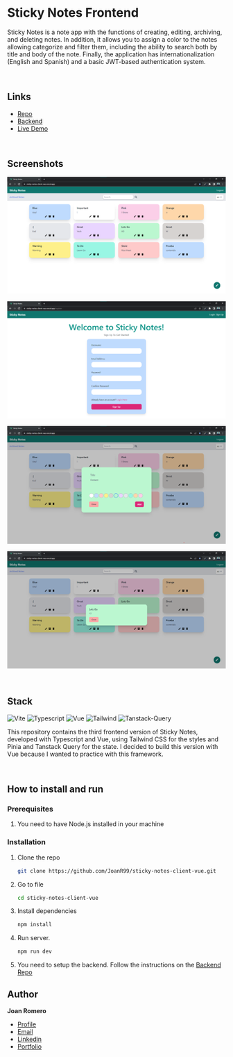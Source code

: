 # Sticky Notes Frontend

Sticky Notes is a note app with the functions of creating, editing, archiving, and deleting notes. In addition, it allows you to assign a color to the notes allowing categorize and filter them, including the ability to search both by title and body of the note. Finally, the application has internationalization (English and Spanish) and a basic JWT-based authentication system.

&nbsp;

## Links

- [Repo](https://github.com/JoanR99/sticky-notes-client-vue "Sticky Notes Frontend repo")
- [Backend](https://github.com/JoanR99/sticky-notes-server "Sticky Notes Backend repo")
- [Live Demo](https://sticky-notes-client-vue.vercel.app/ "Live View")

&nbsp;

## Screenshots

![Home Page](/screenshots/sticky-notes.png "Home Page")

![SignUp Page](/screenshots/sn-3.png "SignUp Page")

![Create Note Modal](/screenshots/sn-4.png "Create Note Modal")

![Note Modal](/screenshots/sn-5.png "Note Modal")

&nbsp;

## Stack

![Vite] ![Typescript] ![Vue] ![Tailwind] ![Tanstack-Query]

This repository contains the third frontend version of Sticky Notes, developed with Typescript and Vue, using Tailwind CSS for the styles and Pinia and Tanstack Query for the state. I decided to build this version with Vue because I wanted to practice with this framework.

&nbsp;

## How to install and run

### Prerequisites

1. You need to have Node.js installed in your machine

### Installation

1. Clone the repo

   ```sh
   git clone https://github.com/JoanR99/sticky-notes-client-vue.git
   ```

2. Go to file

   ```sh
   cd sticky-notes-client-vue
   ```

3. Install dependencies

   ```sh
   npm install
   ```

4. Run server.

   ```sh
   npm run dev
   ```

5. You need to setup the backend. Follow the instructions on the [Backend Repo](https://github.com/JoanR99/sticky-notes-server-fastify "Sticky Notes Backend repo")
   &nbsp;

## Author

**Joan Romero**

- [Profile](https://github.com/JoanR99 "Github Joan Romero")
- [Email](mailto:romerojoan1999@gmail.com?subject=Hi "Hi!")
- [Linkedin](https://www.linkedin.com/in/joanr99/ "Linkedin Joan Romero")
- [Portfolio](https://portfolio-joan-romero.vercel.app/ "Portfolio Joan Romero")

[vite]: https://img.shields.io/badge/vite-%23646CFF.svg?style=for-the-badge&logo=vite&logoColor=white
[typescript]: https://img.shields.io/badge/typescript-%23007ACC.svg?style=for-the-badge&logo=typescript&logoColor=white
[vue]: https://img.shields.io/badge/vuejs-%2335495e.svg?style=for-the-badge&logo=vuedotjs&logoColor=%234FC08D
[tailwind]: https://img.shields.io/badge/tailwindcss-%2338B2AC.svg?style=for-the-badge&logo=tailwind-css&logoColor=white
[tanstack-query]: https://img.shields.io/badge/-Tanstack%20Query-FF4154?style=for-the-badge&logo=react%20query&logoColor=white
